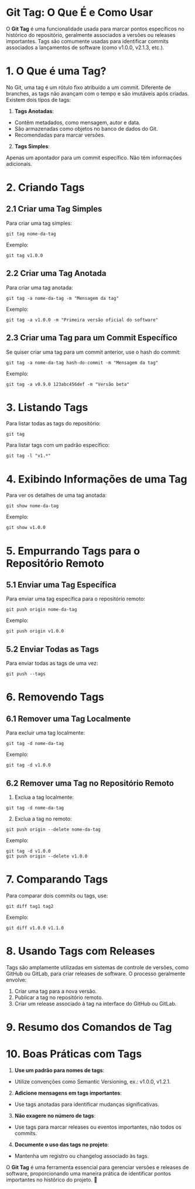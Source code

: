 # Git Tag: O Que É e Como Usar
O **Git Tag** é uma funcionalidade usada para marcar pontos específicos no histórico do repositório, geralmente associados a versões ou releases importantes. Tags são comumente usadas para identificar commits associados a lançamentos de software (como v1.0.0, v2.1.3, etc.).

# 1. O Que é uma Tag?
No Git, uma tag é um rótulo fixo atribuído a um commit. Diferente de branches, as tags não avançam com o tempo e são imutáveis após criadas. Existem dois tipos de tags:

1. **Tags Anotadas**:

- Contêm metadados, como mensagem, autor e data.
- São armazenadas como objetos no banco de dados do Git.
- Recomendadas para marcar versões.

2. **Tags Simples**:

Apenas um apontador para um commit específico.
Não têm informações adicionais.

# 2. Criando Tags
## 2.1 Criar uma Tag Simples
Para criar uma tag simples:
```
git tag nome-da-tag
```
Exemplo:
```
git tag v1.0.0
```
## 2.2 Criar uma Tag Anotada
Para criar uma tag anotada:
```
git tag -a nome-da-tag -m "Mensagem da tag"
```
Exemplo:
```
git tag -a v1.0.0 -m "Primeira versão oficial do software"
```
## 2.3 Criar uma Tag para um Commit Específico
Se quiser criar uma tag para um commit anterior, use o hash do commit:
```
git tag -a nome-da-tag hash-do-commit -m "Mensagem da tag"
```
Exemplo:
```
git tag -a v0.9.0 123abc456def -m "Versão beta"
```
# 3. Listando Tags
Para listar todas as tags do repositório:
```
git tag
```
Para listar tags com um padrão específico:
```
git tag -l "v1.*"
```
# 4. Exibindo Informações de uma Tag
Para ver os detalhes de uma tag anotada:
```
git show nome-da-tag
```
Exemplo:
```
git show v1.0.0
```
# 5. Empurrando Tags para o Repositório Remoto
## 5.1 Enviar uma Tag Específica
Para enviar uma tag específica para o repositório remoto:
```
git push origin nome-da-tag
```
Exemplo:
```
git push origin v1.0.0
```
## 5.2 Enviar Todas as Tags
Para enviar todas as tags de uma vez:
```
git push --tags
```
# 6. Removendo Tags
## 6.1 Remover uma Tag Localmente
Para excluir uma tag localmente:
```
git tag -d nome-da-tag
```
Exemplo:
```
git tag -d v1.0.0
```
## 6.2 Remover uma Tag no Repositório Remoto
1. Exclua a tag localmente:
```
git tag -d nome-da-tag
```
2. Exclua a tag no remoto:
```
git push origin --delete nome-da-tag
```
Exemplo:
```
git tag -d v1.0.0
git push origin --delete v1.0.0
```
# 7. Comparando Tags
Para comparar dois commits ou tags, use:
```
git diff tag1 tag2
```
Exemplo:
```
git diff v1.0.0 v1.1.0
```
# 8. Usando Tags com Releases
Tags são amplamente utilizadas em sistemas de controle de versões, como GitHub ou GitLab, para criar releases de software. O processo geralmente envolve:

1. Criar uma tag para a nova versão.
2. Publicar a tag no repositório remoto.
3. Criar um release associado à tag na interface do GitHub ou GitLab.

# 9. Resumo dos Comandos de Tag

# 10. Boas Práticas com Tags
1. **Use um padrão para nomes de tags**:
- Utilize convenções como Semantic Versioning, ex.: v1.0.0, v1.2.1.

2. **Adicione mensagens em tags importantes**:
- Use tags anotadas para identificar mudanças significativas.

3. **Não exagere no número de tags**:
- Use tags para marcar releases ou eventos importantes, não todos os commits.

4. **Documente o uso das tags no projeto**:
- Mantenha um registro ou changelog associado às tags.

O **Git Tag** é uma ferramenta essencial para gerenciar versões e releases de software, proporcionando uma maneira prática de identificar pontos importantes no histórico do projeto. 🚀
